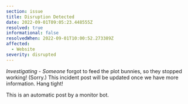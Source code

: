 ```yaml
---
section: issue
title: Disruption Detected
date: 2022-09-01T09:05:23.448555Z
resolved: true
informational: false
resolvedWhen: 2022-09-01T10:00:52.273389Z
affected:
  - Website
severity: disrupted
---
```

*Investigating* - _Someone_ forgot to feed the plot bunnies, so they stopped working! (Sorry.) This incident post will be updated once we have more information. Hang tight!

This is an automatic post by a monitor bot.
        